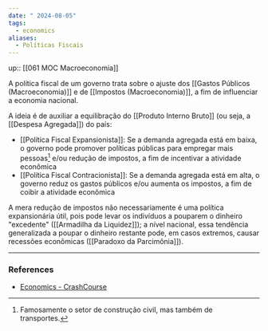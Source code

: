 ```yaml
---
date: " 2024-08-05"
tags:
  - economics
aliases:
  - Políticas Fiscais
---
```


up:: [[061 MOC Macroeconomia]]

A política fiscal de um governo trata sobre o ajuste dos [[Gastos Públicos (Macroeconomia)]] e de [[Impostos (Macroeconomia)]], a fim de influenciar a economia nacional.

A ideia é de auxiliar a equilibração do [[Produto Interno Bruto]] (ou seja, a [[Despesa Agregada]]) do país: 
- [[Política Fiscal Expansionista]]: Se a demanda agregada está em baixa, o governo pode promover políticas públicas para empregar mais pessoas[^1] e/ou redução de impostos, a fim de incentivar a atividade econômica
- [[Política Fiscal Contracionista]]: Se a demanda agregada está em alta, o governo reduz os gastos públicos e/ou aumenta os impostos, a fim de coibir a atividade econômica

A mera redução de impostos não necessariamente é uma política expansionária útil, pois pode levar os indivíduos a pouparem o dinheiro "excedente" ([[Armadilha da Liquidez]]); a nível nacional, essa tendência generalizada a poupar o dinheiro restante pode, em casos extremos, causar recessões econômicas ([[Paradoxo da Parcimônia]]).

---
### References
- [Economics - CrashCourse](https://www.youtube.com/playlist?list=PL8dPuuaLjXtPNZwz5_o_5uirJ8gQXnhEO)

[^1]: Famosamente o setor de construção civil, mas também de transportes.